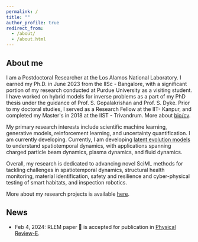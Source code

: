 ```yaml
---
permalink: /
title: ""
author_profile: true
redirect_from: 
  - /about/
  - /about.html
---
```

## About me
I am a Postdoctoral Researcher at the Los Alamos National Laboratory. I earned my Ph.D. in June 2023 from the IISc - Bangalore, with a significant portion of my research conducted at Purdue University as a visiting student. I have worked on hybrid models for inverse problems as a part of my PhD thesis under the guidance of Prof. S. Gopalakrishan and Prof. S. Dyke. Prior to my doctoral studies, I served as a Research Fellow at the IIT- Kanpur, and completed my Master's in 2018 at the IIST - Trivandrum. More about [bio/cv](https://mahindrautela.github.io/bio/).

My primary research interests include scientific machine learning, generative models, reinforcement learning, and uncertainty quantification. I am currently developing. Currently, I am developing [latent evolution models](https://www.nature.com/articles/s41598-024-68944-0) to understand spatiotemporal dynamics, with applications spanning charged particle beam dynamics, plasma dynamics, and fluid dynamics.

Overall, my research is dedicated to advancing novel SciML methods for tackling challenges in spatiotemporal dynamics, structural health monitoring, material identification, safety and resilience and cyber-physical testing of smart habitats, and inspection robotics.

More about my research projects is available [here](https://mahindrautela.github.io/research/).

## News
* Feb 4, 2024: RLEM paper 📄 is accepted for publication in [Physical Review-E](https://journals.aps.org/pre/abstract/10.1103/PhysRevE.111.025307).

